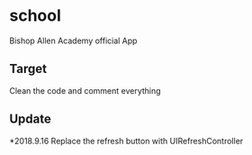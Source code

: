 # school
Bishop Allen Academy official App

Target
--------

Clean the code and comment everything


Update
-------
*2018.9.16 Replace the refresh button with UIRefreshController
